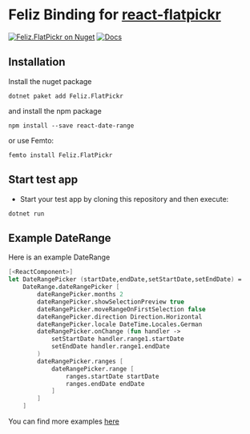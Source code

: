# Feliz Binding for [react-flatpickr](https://github.com/haoxins/react-flatpickr)

[![Feliz.FlatPickr on Nuget](https://buildstats.info/nuget/Feliz.FlatPickr)](https://www.nuget.org/packages/Feliz.FlatPickr/)
[![Docs](https://github.com/tforkmann/Feliz.FlatPickr/actions/workflows/Docs.yml/badge.svg)](https://github.com/tforkmann/Feliz.FlatPickr/actions/workflows/Docs.yml)

## Installation
Install the nuget package
```
dotnet paket add Feliz.FlatPickr
```

and install the npm package

```
npm install --save react-date-range
```

or use Femto:
```
femto install Feliz.FlatPickr
```

## Start test app

- Start your test app by cloning this repository and then execute:
```
dotnet run
```

## Example DateRange
Here is an example DateRange
```fs
[<ReactComponent>]
let DateRangePicker (startDate,endDate,setStartDate,setEndDate) =
    DateRange.dateRangePicker [
        dateRangePicker.months 2
        dateRangePicker.showSelectionPreview true
        dateRangePicker.moveRangeOnFirstSelection false
        dateRangePicker.direction Direction.Horizontal
        dateRangePicker.locale DateTime.Locales.German
        dateRangePicker.onChange (fun handler ->
            setStartDate handler.range1.startDate
            setEndDate handler.range1.endDate
        )
        dateRangePicker.ranges [
            dateRangePicker.range [
                ranges.startDate startDate
                ranges.endDate endDate
            ]
        ]
    ]
```

You can find more examples [here](https://tforkmann.github.io/Feliz.FlatPickr/)
